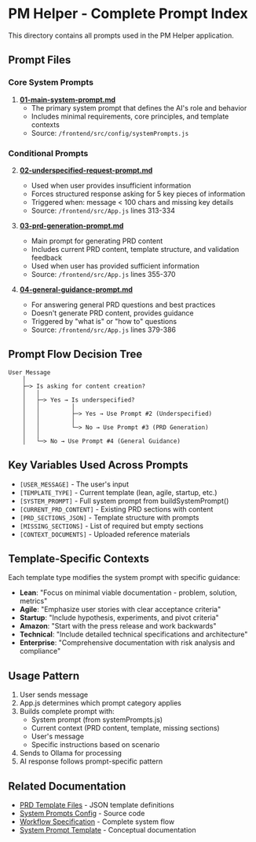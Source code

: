 # PM Helper - Complete Prompt Index

This directory contains all prompts used in the PM Helper application.

## Prompt Files

### Core System Prompts
1. **[01-main-system-prompt.md](01-main-system-prompt.md)**
   - The primary system prompt that defines the AI's role and behavior
   - Includes minimal requirements, core principles, and template contexts
   - Source: `/frontend/src/config/systemPrompts.js`

### Conditional Prompts
2. **[02-underspecified-request-prompt.md](02-underspecified-request-prompt.md)**
   - Used when user provides insufficient information
   - Forces structured response asking for 5 key pieces of information
   - Triggered when: message < 100 chars and missing key details
   - Source: `/frontend/src/App.js` lines 313-334

3. **[03-prd-generation-prompt.md](03-prd-generation-prompt.md)**
   - Main prompt for generating PRD content
   - Includes current PRD content, template structure, and validation feedback
   - Used when user has provided sufficient information
   - Source: `/frontend/src/App.js` lines 355-370

4. **[04-general-guidance-prompt.md](04-general-guidance-prompt.md)**
   - For answering general PRD questions and best practices
   - Doesn't generate PRD content, provides guidance
   - Triggered by "what is" or "how to" questions
   - Source: `/frontend/src/App.js` lines 379-386

## Prompt Flow Decision Tree

```
User Message
    │
    ├─> Is asking for content creation?
    │   │
    │   ├─> Yes → Is underspecified?
    │   │         │
    │   │         ├─> Yes → Use Prompt #2 (Underspecified)
    │   │         │
    │   │         └─> No → Use Prompt #3 (PRD Generation)
    │   │
    │   └─> No → Use Prompt #4 (General Guidance)
```

## Key Variables Used Across Prompts

- `[USER_MESSAGE]` - The user's input
- `[TEMPLATE_TYPE]` - Current template (lean, agile, startup, etc.)
- `[SYSTEM_PROMPT]` - Full system prompt from buildSystemPrompt()
- `[CURRENT_PRD_CONTENT]` - Existing PRD sections with content
- `[PRD_SECTIONS_JSON]` - Template structure with prompts
- `[MISSING_SECTIONS]` - List of required but empty sections
- `[CONTEXT_DOCUMENTS]` - Uploaded reference materials

## Template-Specific Contexts

Each template type modifies the system prompt with specific guidance:

- **Lean**: "Focus on minimal viable documentation - problem, solution, metrics"
- **Agile**: "Emphasize user stories with clear acceptance criteria"
- **Startup**: "Include hypothesis, experiments, and pivot criteria"
- **Amazon**: "Start with the press release and work backwards"
- **Technical**: "Include detailed technical specifications and architecture"
- **Enterprise**: "Comprehensive documentation with risk analysis and compliance"

## Usage Pattern

1. User sends message
2. App.js determines which prompt category applies
3. Builds complete prompt with:
   - System prompt (from systemPrompts.js)
   - Current context (PRD content, template, missing sections)
   - User's message
   - Specific instructions based on scenario
4. Sends to Ollama for processing
5. AI response follows prompt-specific pattern

## Related Documentation

- [PRD Template Files](/backend/templates/) - JSON template definitions
- [System Prompts Config](/frontend/src/config/systemPrompts.js) - Source code
- [Workflow Specification](/PRD_WORKFLOW_SPECIFICATION.md) - Complete system flow
- [System Prompt Template](/SYSTEM_PROMPT_TEMPLATE.md) - Conceptual documentation